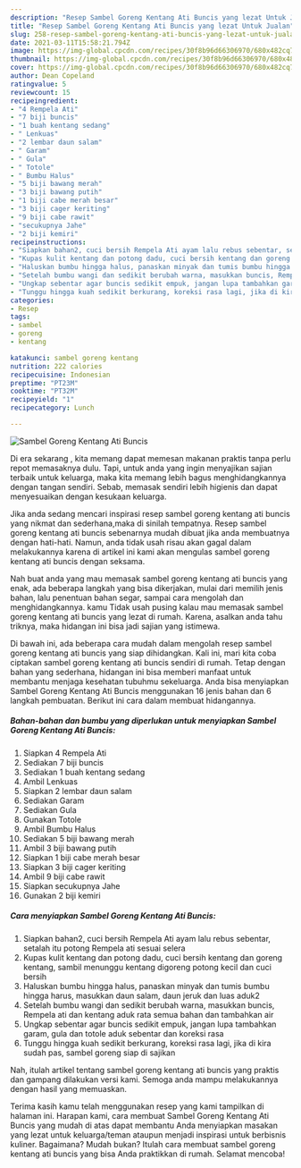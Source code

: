 ```yaml
---
description: "Resep Sambel Goreng Kentang Ati Buncis yang lezat Untuk Jualan"
title: "Resep Sambel Goreng Kentang Ati Buncis yang lezat Untuk Jualan"
slug: 258-resep-sambel-goreng-kentang-ati-buncis-yang-lezat-untuk-jualan
date: 2021-03-11T15:58:21.794Z
image: https://img-global.cpcdn.com/recipes/30f8b96d66306970/680x482cq70/sambel-goreng-kentang-ati-buncis-foto-resep-utama.jpg
thumbnail: https://img-global.cpcdn.com/recipes/30f8b96d66306970/680x482cq70/sambel-goreng-kentang-ati-buncis-foto-resep-utama.jpg
cover: https://img-global.cpcdn.com/recipes/30f8b96d66306970/680x482cq70/sambel-goreng-kentang-ati-buncis-foto-resep-utama.jpg
author: Dean Copeland
ratingvalue: 5
reviewcount: 15
recipeingredient:
- "4 Rempela Ati"
- "7 biji buncis"
- "1 buah kentang sedang"
- " Lenkuas"
- "2 lembar daun salam"
- " Garam"
- " Gula"
- " Totole"
- " Bumbu Halus"
- "5 biji bawang merah"
- "3 biji bawang putih"
- "1 biji cabe merah besar"
- "3 biji cager keriting"
- "9 biji cabe rawit"
- "secukupnya Jahe"
- "2 biji kemiri"
recipeinstructions:
- "Siapkan bahan2, cuci bersih Rempela Ati ayam lalu rebus sebentar, setalah itu potong Rempela ati sesuai selera"
- "Kupas kulit kentang dan potong dadu, cuci bersih kentang dan goreng kentang, sambil menunggu kentang digoreng potong kecil dan cuci bersih"
- "Haluskan bumbu hingga halus, panaskan minyak dan tumis bumbu hingga harus, masukkan daun salam, daun jeruk dan luas aduk2"
- "Setelah bumbu wangi dan sedikit berubah warna, masukkan buncis, Rempela ati dan kentang aduk rata semua bahan dan tambahkan air"
- "Ungkap sebentar agar buncis sedikit empuk, jangan lupa tambahkan garam, gula dan totole aduk sebentar dan koreksi rasa"
- "Tunggu hingga kuah sedikit berkurang, koreksi rasa lagi, jika di kira sudah pas, sambel goreng siap di sajikan"
categories:
- Resep
tags:
- sambel
- goreng
- kentang

katakunci: sambel goreng kentang 
nutrition: 222 calories
recipecuisine: Indonesian
preptime: "PT23M"
cooktime: "PT32M"
recipeyield: "1"
recipecategory: Lunch

---
```



![Sambel Goreng Kentang Ati Buncis](https://img-global.cpcdn.com/recipes/30f8b96d66306970/680x482cq70/sambel-goreng-kentang-ati-buncis-foto-resep-utama.jpg)

Di era  sekarang , kita memang dapat memesan makanan praktis tanpa perlu repot memasaknya dulu. Tapi, untuk anda yang ingin menyajikan sajian terbaik untuk keluarga, maka kita memang lebih bagus menghidangkannya dengan tangan sendiri. Sebab, memasak sendiri lebih higienis dan dapat menyesuaikan dengan kesukaan keluarga.

Jika anda sedang mencari inspirasi resep sambel goreng kentang ati buncis yang nikmat dan sederhana,maka di sinilah tempatnya. Resep sambel goreng kentang ati buncis  sebenarnya mudah dibuat jika anda membuatnya dengan hati-hati. Namun, anda tidak usah risau akan gagal dalam melakukannya 
karena di artikel ini kami akan mengulas sambel goreng kentang ati buncis dengan seksama.  



Nah buat anda yang mau memasak sambel goreng kentang ati buncis yang enak, ada beberapa langkah yang bisa dikerjakan, mulai dari memilih jenis bahan, lalu penentuan bahan segar, sampai cara mengolah dan menghidangkannya. kamu Tidak usah pusing kalau mau memasak sambel goreng kentang ati buncis yang lezat di rumah. Karena, asalkan anda  tahu triknya, maka hidangan ini bisa jadi sajian yang istimewa.

Di bawah ini, ada beberapa cara mudah dalam mengolah resep sambel goreng kentang ati buncis yang siap dihidangkan. Kali ini, mari kita coba ciptakan sambel goreng kentang ati buncis sendiri di rumah. Tetap dengan bahan yang sederhana, hidangan ini bisa memberi manfaat untuk membantu menjaga kesehatan tubuhmu sekeluarga. Anda bisa menyiapkan Sambel Goreng Kentang Ati Buncis menggunakan 16 jenis bahan dan 6 langkah pembuatan. Berikut ini cara dalam membuat hidangannya.

<!--inarticleads1-->

##### Bahan-bahan dan bumbu yang diperlukan untuk menyiapkan Sambel Goreng Kentang Ati Buncis:

1. Siapkan 4 Rempela Ati
1. Sediakan 7 biji buncis
1. Sediakan 1 buah kentang sedang
1. Ambil  Lenkuas
1. Siapkan 2 lembar daun salam
1. Sediakan  Garam
1. Sediakan  Gula
1. Gunakan  Totole
1. Ambil  Bumbu Halus
1. Sediakan 5 biji bawang merah
1. Ambil 3 biji bawang putih
1. Siapkan 1 biji cabe merah besar
1. Siapkan 3 biji cager keriting
1. Ambil 9 biji cabe rawit
1. Siapkan secukupnya Jahe
1. Gunakan 2 biji kemiri




<!--inarticleads2-->

##### Cara menyiapkan Sambel Goreng Kentang Ati Buncis:

1. Siapkan bahan2, cuci bersih Rempela Ati ayam lalu rebus sebentar, setalah itu potong Rempela ati sesuai selera
1. Kupas kulit kentang dan potong dadu, cuci bersih kentang dan goreng kentang, sambil menunggu kentang digoreng potong kecil dan cuci bersih
1. Haluskan bumbu hingga halus, panaskan minyak dan tumis bumbu hingga harus, masukkan daun salam, daun jeruk dan luas aduk2
1. Setelah bumbu wangi dan sedikit berubah warna, masukkan buncis, Rempela ati dan kentang aduk rata semua bahan dan tambahkan air
1. Ungkap sebentar agar buncis sedikit empuk, jangan lupa tambahkan garam, gula dan totole aduk sebentar dan koreksi rasa
1. Tunggu hingga kuah sedikit berkurang, koreksi rasa lagi, jika di kira sudah pas, sambel goreng siap di sajikan




Nah, itulah artikel tentang  sambel goreng kentang ati buncis  yang praktis dan gampang dilakukan versi kami. Semoga anda mampu melakukannya dengan hasil yang memuaskan. 

Terima kasih kamu telah menggunakan resep yang kami tampilkan di halaman ini. Harapan kami, cara membuat  Sambel Goreng Kentang Ati Buncis yang mudah di atas dapat membantu Anda menyiapkan masakan yang lezat untuk keluarga/teman ataupun menjadi inspirasi untuk berbisnis kuliner. Bagaimana? Mudah bukan? Itulah cara membuat sambel goreng kentang ati buncis yang bisa Anda praktikkan di rumah. Selamat mencoba!

